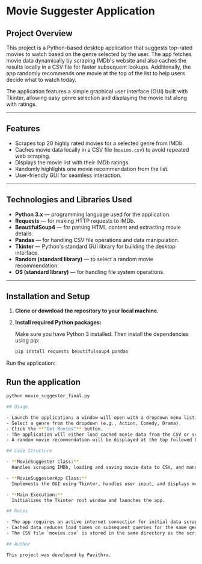 # Movie Suggester Application

## Project Overview

This project is a Python-based desktop application that suggests top-rated movies to watch based on the genre selected by the user. The app fetches movie data dynamically by scraping IMDb's website and also caches the results locally in a CSV file for faster subsequent lookups. Additionally, the app randomly recommends one movie at the top of the list to help users decide what to watch today.

The application features a simple graphical user interface (GUI) built with Tkinter, allowing easy genre selection and displaying the movie list along with ratings.

---

## Features

- Scrapes top 20 highly rated movies for a selected genre from IMDb.
- Caches movie data locally in a CSV file (`movies.csv`) to avoid repeated web scraping.
- Displays the movie list with their IMDb ratings.
- Randomly highlights one movie recommendation from the list.
- User-friendly GUI for seamless interaction.

---

## Technologies and Libraries Used

- **Python 3.x** — programming language used for the application.
- **Requests** — for making HTTP requests to IMDb.
- **BeautifulSoup4** — for parsing HTML content and extracting movie details.
- **Pandas** — for handling CSV file operations and data manipulation.
- **Tkinter** — Python's standard GUI library for building the desktop interface.
- **Random (standard library)** — to select a random movie recommendation.
- **OS (standard library)** — for handling file system operations.

---

## Installation and Setup

1. **Clone or download the repository to your local machine.**

2. **Install required Python packages:**

   Make sure you have Python 3 installed. Then install the dependencies using pip:

   ```bash
   pip install requests beautifulsoup4 pandas

Run the application:

## Run the application

```bash
python movie_suggester_final.py

## Usage

- Launch the application; a window will open with a dropdown menu listing available genres.  
- Select a genre from the dropdown (e.g., Action, Comedy, Drama).  
- Click the **"Get Movies"** button.  
- The application will either load cached movie data from the CSV or scrape fresh data from IMDb if not available.  
- A random movie recommendation will be displayed at the top followed by the top 20 movies in the selected genre with their IMDb ratings.  

## Code Structure

- **MovieSuggester Class:**  
  Handles scraping IMDb, loading and saving movie data to CSV, and managing the cache.

- **MovieSuggesterApp Class:**  
  Implements the GUI using Tkinter, handles user input, and displays movie recommendations.

- **Main Execution:**  
  Initializes the Tkinter root window and launches the app.

## Notes

- The app requires an active internet connection for initial data scraping.  
- Cached data reduces load times on subsequent queries for the same genre.  
- The CSV file `movies.csv` is stored in the same directory as the script.

## Author

This project was developed by Pavithra.
